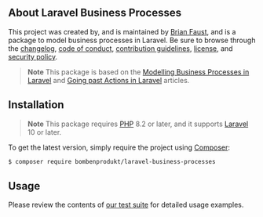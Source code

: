## About Laravel Business Processes

This project was created by, and is maintained by [Brian Faust](https://github.com/faustbrian), and is a package to model business processes in Laravel. Be sure to browse through the [changelog](CHANGELOG.md), [code of conduct](.github/CODE_OF_CONDUCT.md), [contribution guidelines](.github/CONTRIBUTING.md), [license](LICENSE), and [security policy](.github/SECURITY.md).

> **Note**
> This package is based on the [Modelling Business Processes in Laravel](https://laravel-news.com/modelling-busines-processes-in-laravel) and [Going past Actions in Laravel](https://laravel-news.com/going-past-actions-in-laravel) articles.

## Installation

> **Note**
> This package requires [PHP](https://www.php.net/) 8.2 or later, and it supports [Laravel](https://laravel.com/) 10 or later.

To get the latest version, simply require the project using [Composer](https://getcomposer.org/):

```bash
$ composer require bombenprodukt/laravel-business-processes
```

## Usage

Please review the contents of [our test suite](/tests) for detailed usage examples.
